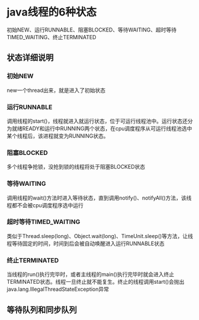 # java线程的6种状态

初始NEW、运行RUNNABLE、阻塞BLOCKED、等待WAITING、超时等待TIMED_WAITING、终止TERMINATED

## 状态详细说明

### 初始NEW

new一个thread出来，就是进入了初始状态  

### 运行RUNNABLE

调用线程的start()，线程就进入就运行状态，位于可运行线程池中。运行状态还分为就绪READY和运行中RUNNING两个状态，在cpu调度程序从可运行线程池选中某个线程后，该进程就变为RUNNING状态。

### 阻塞BLOCKED

多个线程争抢锁，没抢到锁的线程将处于阻塞BLOCKED状态

### 等待WAITING

调用线程的wait()方法时进入等待状态，直到调用notify()、notifyAll()方法，该线程都不会被cpu调度程序选中运行

### 超时等待TIMED_WAITING

类似于Thread.sleep(long)、Object.wait(long)、TimeUnit.sleep()等方法，让线程等待固定的时间，时间到后会被自动唤醒进入运行RUNNABLE状态

### 终止TERMINATED

当线程的run()执行完毕时，或者主线程的main()执行完毕时就会进入终止TERMINATED状态。线程一旦终止就不能复生。终止的线程调用start()会抛出java.lang.IllegalThreadStateException异常

## 等待队列和同步队列
